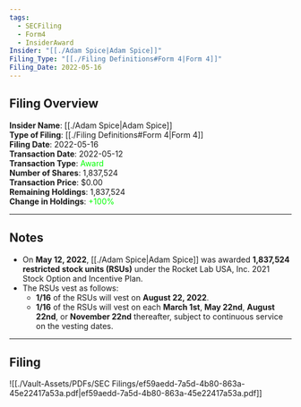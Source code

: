 ```yaml
---
tags:
  - SECFiling
  - Form4
  - InsiderAward
Insider: "[[./Adam Spice|Adam Spice]]"
Filing_Type: "[[./Filing Definitions#Form 4|Form 4]]"
Filing_Date: 2022-05-16
---
```


## Filing Overview

**Insider Name**: [[./Adam Spice|Adam Spice]]  
**Type of Filing**: [[./Filing Definitions#Form 4|Form 4]]  
**Filing Date**: 2022-05-16  
**Transaction Date**: 2022-05-12  
**Transaction Type**: <span style="color:lime">Award</span>  
**Number of Shares**: 1,837,524  
**Transaction Price**: $0.00  
**Remaining Holdings**: 1,837,524  
**Change in Holdings**: <span style="color:lime">+100%</span>  

---

## Notes

- On **May 12, 2022**, [[./Adam Spice|Adam Spice]] was awarded **1,837,524 restricted stock units (RSUs)** under the Rocket Lab USA, Inc. 2021 Stock Option and Incentive Plan.
- The RSUs vest as follows:
  - **1/16** of the RSUs will vest on **August 22, 2022**.
  - **1/16** of the RSUs will vest on each **March 1st**, **May 22nd**, **August 22nd**, or **November 22nd** thereafter, subject to continuous service on the vesting dates.

---

## Filing

![[./Vault-Assets/PDFs/SEC Filings/ef59aedd-7a5d-4b80-863a-45e22417a53a.pdf|ef59aedd-7a5d-4b80-863a-45e22417a53a.pdf]]
